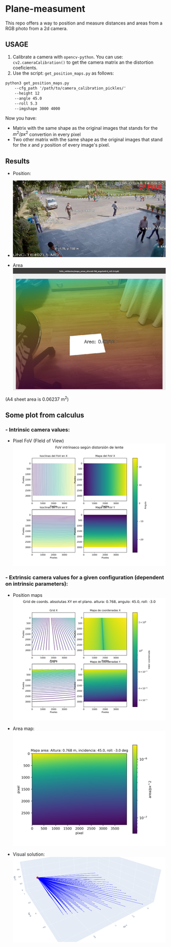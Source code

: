 # Plane-measument

This repo offers a way to position and measure distances and areas from a RGB photo from a 2d camera.

## USAGE

1. Calibrate a camera with `opencv-python`. You can use: `cv2.cameraCalibration()` to get the camera matrix an the distortion coeficients.
2. Use the script: `get_position_maps.py` as follows:
```
python3 get_position_maps.py 
    --cfg_path '/path/to/camera_calibration_pickles/' 
    --height 12 
    --angle 45.0 
    --roll 5.3 
    --imgshape 3000 4000
```
Now you have:
- Matrix with the same shape as the original images that stands for the $m^2/px^2$ convertion in every pixel
- Two other matrix with the same shape as the original images that stand for the $x$ and $y$ position of every image's pixel.

## Results

- Position:
- ![Descripción de la imagen](assets/persons.jpg)

- Area
![Alt text](assets/sheet_area.png)

(A4 sheet area is $0.06237\ \mathrm{m^2}$)


## Some plot from calculus

### - Intrinsic camera values:
- Pixel FoV (FIeld of View)
![Alt text](assets/fovs_intrinsecos.png) 


### - Extrinsic camera values for a given configuration (dependent on intrinsic parameters):
- Position maps
![Alt text](assets/mapas_xy.png)

- Area map:
![Alt text](assets/mapa_area.png) 

- Visual solution:
 ![Alt text](assets/rectas.png)
